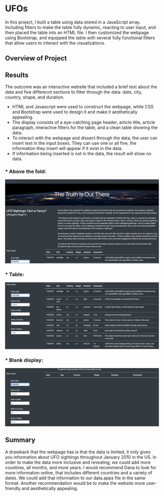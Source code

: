# UFOs

In this project, I built a table using data stored in a JavaScript array. Including filters to make the table fully dynamic, reacting to user input, and then placed the table into an HTML file. I then customized the webpage using Bootstrap, and equipped the table with several fully functional filters that allow users to interact with the visualizations.

## Overview of Project

## Results
The outcome was an interactive website that included a brief text about the data and five differecnt sections to filter through the data: date, city, country, shape, and duration.

* HTML and Javascript were used to construct the webpage, while CSS and Bootstrap were used to design it and make it aesthetically appealing.
* The display consists of a eye-catching page header, article title, article paragraph, interactive filters for the table, and a clean table showing the data.
* To interact with the webpage and dissect through the data, the user can insert text in the input boxes. They can use one or all five, the information they insert will appear if it exist in the data.
* If information being inserted is not in the data, the result will show no data.

### * Above the fold:

![Screenshot](UFO_web1.png)

### * Table:

![Screenshot](UFO_web2.png)

### * Blank display:

![Screenshot](UFO_web3.png)


## Summary

A drawback that the webpage has is that the data is limited, it only gives you information about UFO sightings throughout January 2010 in the US. In order to make the data more inclusive and revealing, we could add more countires, all months, and more years. I would recommend Dana to look for more information online, that includes different countries and a variety of dates. We could add that information to our data.apps file in the same format. Another recommendation would be to make the website more user-friendly and aesthetically appealing.
